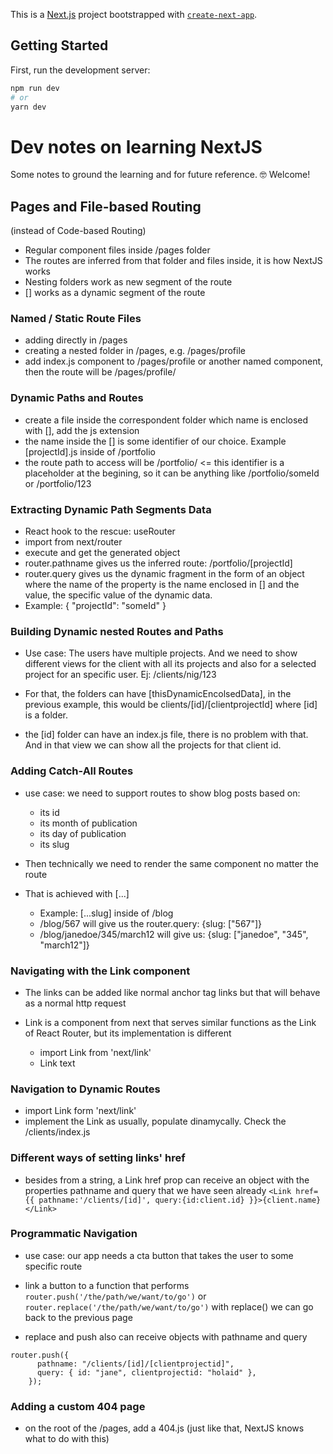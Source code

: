 This is a [Next.js](https://nextjs.org/) project bootstrapped with [`create-next-app`](https://github.com/vercel/next.js/tree/canary/packages/create-next-app).

## Getting Started

First, run the development server:

```bash
npm run dev
# or
yarn dev
```

# Dev notes on learning NextJS

Some notes to ground the learning and for future reference.
🤓 Welcome!

## Pages and File-based Routing

(instead of Code-based Routing)

- Regular component files inside /pages folder
- The routes are inferred from that folder and files inside, it is how NextJS works
- Nesting folders work as new segment of the route
- [] works as a dynamic segment of the route

### Named / Static Route Files

- adding directly in /pages
- creating a nested folder in /pages, e.g. /pages/profile
- add index.js component to /pages/profile or another named component, then the route will be /pages/profile/<name-of-the-component-file-without-js-extension>

### Dynamic Paths and Routes

- create a file inside the correspondent folder which name is enclosed with [], add the js extension
- the name inside the [] is some identifier of our choice. Example [projectId].js inside of /portfolio
- the route path to access will be /portfolio/<some-identifier> <= this identifier is a placeholder at the begining, so it can be anything like /portfolio/someId or /portfolio/123

### Extracting Dynamic Path Segments Data

- React hook to the rescue: useRouter
- import from next/router
- execute and get the generated object
- router.pathname gives us the inferred route: /portfolio/[projectId]
- router.query gives us the dynamic fragment in the form of an object where the name of the property is the name enclosed in [] and the value, the specific value of the dynamic data.
- Example: {
  "projectId": "someId"
  }

### Building Dynamic nested Routes and Paths

- Use case: The users have multiple projects. And we need to show different views for the client with all its projects and also for a selected project for an specific user. Ej: /clients/nig/123

- For that, the folders can have [thisDynamicEncolsedData], in the previous example, this would be clients/[id]/[clientprojectId] where [id] is a folder.

- the [id] folder can have an index.js file, there is no problem with that. And in that view we can show all the projects for that client id.

### Adding Catch-All Routes

- use case: we need to support routes to show blog posts based on:

  - its id
  - its month of publication
  - its day of publication
  - its slug

- Then technically we need to render the same component no matter the route

- That is achieved with [...<any-name-we-choose>]
  - Example: [...slug] inside of /blog
  - /blog/567 will give us the router.query: {slug: ["567"]}
  - /blog/janedoe/345/march12 will give us: {slug: ["janedoe", "345", "march12"]}

### Navigating with the Link component

- The links can be added like normal anchor tag links but that will behave as a normal http request

- Link is a component from next that serves similar functions as the Link of React Router, but its implementation is different
  - import Link from 'next/link'
  - <Link href="/path/of/interest">Link text</Link>

### Navigation to Dynamic Routes

- import Link form 'next/link'
- implement the Link as usually, populate dinamycally. Check the /clients/index.js

### Different ways of setting links' href

- besides from a string, a Link href prop can receive an object with the properties pathname and query that we have seen already
  `<Link href={{ pathname:'/clients/[id]', query:{id:client.id} }}>{client.name}</Link>`

### Programmatic Navigation

- use case: our app needs a cta button that takes the user to some specific route

- link a button to a function that performs `router.push('/the/path/we/want/to/go')` or `router.replace('/the/path/we/want/to/go')` with replace() we can go back to the previous page

- replace and push also can receive objects with pathname and query

```
router.push({
      pathname: "/clients/[id]/[clientprojectid]",
      query: { id: "jane", clientprojectid: "holaid" },
    });
```

### Adding a custom 404 page

- on the root of the /pages, add a 404.js (just like that, NextJS knows what to do with this)

